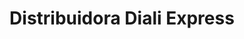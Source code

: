 ---
title: "Distribuidora Diali Express"
url: /liberia/distribuidora-diali-express/
shop: Allgemein
---